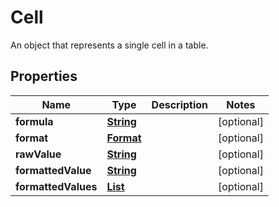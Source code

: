 

# Cell

An object that represents a single cell in a table.

## Properties

| Name | Type | Description | Notes |
|------------ | ------------- | ------------- | -------------|
|**formula** | [**String**](String.md) |  |  [optional] |
|**format** | [**Format**](Format.md) |  |  [optional] |
|**rawValue** | [**String**](String.md) |  |  [optional] |
|**formattedValue** | [**String**](String.md) |  |  [optional] |
|**formattedValues** | [**List**](List.md) |  |  [optional] |



